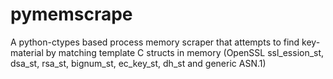 # pymemscrape
A python-ctypes based process memory scraper that attempts to find key-material by matching template C structs in memory (OpenSSL ssl_ession_st, dsa_st, rsa_st, bignum_st, ec_key_st, dh_st and generic ASN.1)
